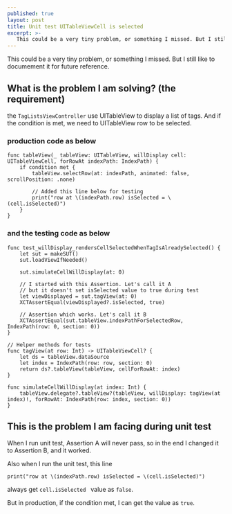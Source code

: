 ```yaml
---
published: true
layout: post
title: Unit test UITableViewCell is selected
excerpt: >-
   This could be a very tiny problem, or something I missed. But I still like to documement it for future reference.
---
```

This could be a very tiny problem, or something I missed. But I still like to documement it for future reference.

## What is the problem I am solving? (the requirement)
the `TagListsViewController` use UITableView to display a list of tags. 
And if the condition is met, we need to UITableView row to be selected.

### production code as below

```
func tableView(_ tableView: UITableView, willDisplay cell: UITableViewCell, forRowAt indexPath: IndexPath) {
    if condition met {
        tableView.selectRow(at: indexPath, animated: false, scrollPosition: .none)

        // Added this line below for testing
        print("row at \(indexPath.row) isSelected = \(cell.isSelected)")
    }
}
```

### and the testing code as below

```
func test_willDisplay_rendersCellSelectedWhenTagIsAlreadySelected() {
    let sut = makeSUT()
    sut.loadViewIfNeeded()

    sut.simulateCellWillDisplay(at: 0)

    // I started with this Assertion. Let's call it A
    // but it doesn't set isSelected value to true during test
    let viewDisplayed = sut.tagView(at: 0)
    XCTAssertEqual(viewDisplayed?.isSelected, true)
 
    // Assertion which works. Let's call it B
    XCTAssertEqual(sut.tableView.indexPathForSelectedRow, IndexPath(row: 0, section: 0))
}

// Helper methods for tests
func tagView(at row: Int) -> UITableViewCell? {
    let ds = tableView.dataSource
    let index = IndexPath(row: row, section: 0)
    return ds?.tableView(tableView, cellForRowAt: index)
}

func simulateCellWillDisplay(at index: Int) {
    tableView.delegate?.tableView?(tableView, willDisplay: tagView(at index)!, forRowAt: IndexPath(row: index, section: 0))
}
```

## This is the problem I am facing during unit test

When I run unit test, Assertion A will never pass, so in the end I changed it to Assertion B, and it worked.

Also when I run the unit test, this line 
```
print("row at \(indexPath.row) isSelected = \(cell.isSelected)")
```

always get `cell.isSelected ` value as `false`.

But in production, if the condition met, I can get the value as `true`.
